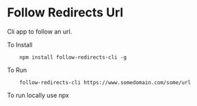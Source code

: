 # Follow Redirects Url

Cli app to follow an url.

To Install

```
    npm install follow-redirects-cli -g
```

To Run

```
    follow-redirects-cli https://www.somedomain.com/some/url
```

To run locally use npx
